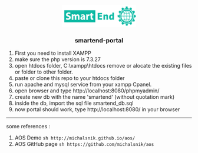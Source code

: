 <!-- PROJECT LOGO -->
<br />
<p align="center">
  <a href="https://github.com/Alpro2nd/smartend-portal">
    <img src="uploads/settings/14888091199919.png" alt="Logo" width="200" height="60">
  </a>

  <h3 align="center">smartend-portal</h3>

1. First you need to install XAMPP 
2. make sure the php version is 7.3.27
3. open htdocs folder, C:\xampp\htdocs remove or alocate the existing files or folder to other folder. 
4. paste or clone this repo to your htdocs folder
5. run apache and mysql service from your xampp Cpanel.
6. open browser and type http://localhost:8080/phpmyadmin/
7. create new db with the name 'smartend' (without quotation mark)
8. inside the db, import the sql file smartend_db.sql
9. now portal should work, type http://localhost:8080/ in your browser

<hr>

some references :
1. AOS Demo
```sh http://michalsnik.github.io/aos/ ```
2. AOS GitHub page
```sh https://github.com/michalsnik/aos ```
